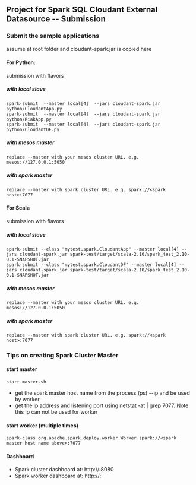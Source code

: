 ## Project for Spark SQL Cloudant External Datasource -- Submission

### Submit the sample applications

assume at root folder and cloudant-spark.jar is copied here

#### For Python:

submission with flavors

##### with local slave
		
	spark-submit  --master local[4]  --jars cloudant-spark.jar python/CloudantApp.py
	spark-submit  --master local[4]  --jars cloudant-spark.jar python/RiakApp.py
	spark-submit  --master local[4]  --jars cloudant-spark.jar python/CloudantDF.py


##### with mesos master
		
	replace --master with your mesos cluster URL. e.g. mesos://127.0.0.1:5050  

	
##### with spark master
		
	replace --master with spark cluster URL. e.g. spark://<spark host>:7077 
		


#### For Scala

submission with flavors

##### with local slave
		
	spark-submit --class "mytest.spark.CloudantApp" --master local[4] --jars cloudant-spark.jar spark-test/target/scala-2.10/spark_test_2.10-0.1-SNAPSHOT.jar
	spark-submit --class "mytest.spark.CloudantDF" --master local[4] --jars cloudant-spark.jar spark-test/target/scala-2.10/spark_test_2.10-0.1-SNAPSHOT.jar
	
	
##### with mesos master
		
	replace --master with your mesos cluster URL. e.g. mesos://127.0.0.1:5050  
		
		
##### with spark master
		
	replace --master with spark cluster URL. e.g. spark://<spark host>:7077 
	
	
		
### Tips on creating Spark Cluster Master

#### start master

	start-master.sh 

* get the spark master host name from the process (ps) --ip and be used by worker
* get the ip address and listening port using netstat -at | grep 7077. Note: this ip can not be used for worker


#### start worker (multiple times)
				 		 
	spark-class org.apache.spark.deploy.worker.Worker spark://<spark master host name above>:7077  


#### Dashboard

* Spark cluster dashboard at: http://<spark master host ip>:8080
* Spark worker dashboard at: http://<worker host ip>:<worker returned port>
		    
